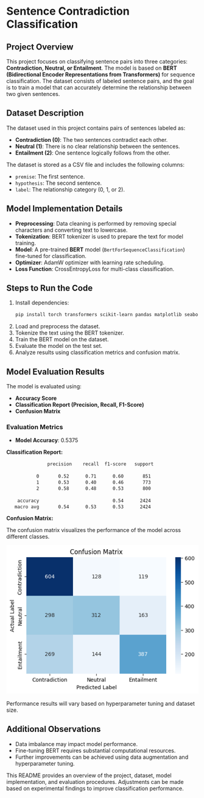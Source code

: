 # Sentence Contradiction Classification

## Project Overview

This project focuses on classifying sentence pairs into three categories: **Contradiction, Neutral, or Entailment**. The model is based on **BERT (Bidirectional Encoder Representations from Transformers)** for sequence classification. The dataset consists of labeled sentence pairs, and the goal is to train a model that can accurately determine the relationship between two given sentences.

## Dataset Description

The dataset used in this project contains pairs of sentences labeled as:

- **Contradiction (0)**: The two sentences contradict each other.
- **Neutral (1)**: There is no clear relationship between the sentences.
- **Entailment (2)**: One sentence logically follows from the other.

The dataset is stored as a CSV file and includes the following columns:

- `premise`: The first sentence.
- `hypothesis`: The second sentence.
- `label`: The relationship category (0, 1, or 2).

## Model Implementation Details

- **Preprocessing**: Data cleaning is performed by removing special characters and converting text to lowercase.
- **Tokenization**: BERT tokenizer is used to prepare the text for model training.
- **Model**: A pre-trained **BERT** model (`BertForSequenceClassification`) fine-tuned for classification.
- **Optimizer**: AdamW optimizer with learning rate scheduling.
- **Loss Function**: CrossEntropyLoss for multi-class classification.

## Steps to Run the Code

1. Install dependencies:
   ```bash
   pip install torch transformers scikit-learn pandas matplotlib seaborn
   ```
2. Load and preprocess the dataset.
3. Tokenize the text using the BERT tokenizer.
4. Train the BERT model on the dataset.
5. Evaluate the model on the test set.
6. Analyze results using classification metrics and confusion matrix.

## Model Evaluation Results

The model is evaluated using:

- **Accuracy Score**
- **Classification Report (Precision, Recall, F1-Score)**
- **Confusion Matrix**

### Evaluation Metrics

- **Model Accuracy**: 0.5375

**Classification Report:**

```
               precision    recall  f1-score   support

           0       0.52      0.71      0.60       851
           1       0.53      0.40      0.46       773
           2       0.58      0.48      0.53       800

    accuracy                           0.54      2424
   macro avg       0.54      0.53      0.53      2424
```

**Confusion Matrix:**

The confusion matrix visualizes the performance of the model across different classes.

![Confusion Matrix](c_matrix.png)

Performance results will vary based on hyperparameter tuning and dataset size.

## Additional Observations

- Data imbalance may impact model performance.
- Fine-tuning BERT requires substantial computational resources.
- Further improvements can be achieved using data augmentation and hyperparameter tuning.

This README provides an overview of the project, dataset, model implementation, and evaluation procedures. Adjustments can be made based on experimental findings to improve classification performance.

